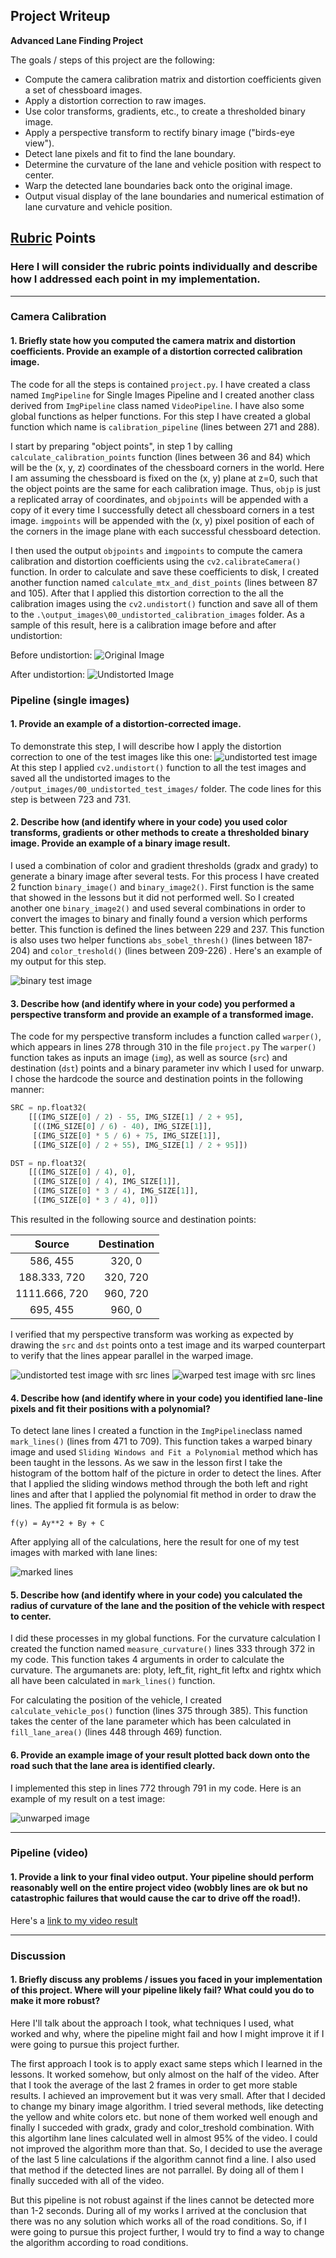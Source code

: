 ## Project Writeup

**Advanced Lane Finding Project**

The goals / steps of this project are the following:

* Compute the camera calibration matrix and distortion coefficients given a set of chessboard images.
* Apply a distortion correction to raw images.
* Use color transforms, gradients, etc., to create a thresholded binary image.
* Apply a perspective transform to rectify binary image ("birds-eye view").
* Detect lane pixels and fit to find the lane boundary.
* Determine the curvature of the lane and vehicle position with respect to center.
* Warp the detected lane boundaries back onto the original image.
* Output visual display of the lane boundaries and numerical estimation of lane curvature and vehicle position.

[//]: # (Image References)

[image1]: ./examples/undistort_output.png "Undistorted"
[image2]: ./test_images/test1.jpg "Road Transformed"
[image3]: ./examples/binary_combo_example.jpg "Binary Example"
[image4]: ./examples/warped_straight_lines.jpg "Warp Example"
[image5]: ./examples/color_fit_lines.jpg "Fit Visual"
[image6]: ./examples/example_output.jpg "Output"
[video1]: ./project_video.mp4 "Video"

[original_image]: ./camera_cal/calibration3.jpg
[undistorted_image]: ./output_images/00_undistorted_calibration_images/calibration3.jpg
[undistorted_test_image]: ./output_images/00_undistorted_test_images/test1.jpg
[binary_test_image]: ./output_images/01_binary_images/test1.jpg
[undistorted_test_image_with_src_lines]: ./output_images/00_undistorted_test_images_with_src_lines/straight_lines1.jpg
[warped_test_images_with_src_lines]: ./output_images/02_perspective_transform/warped_straight_lines1.jpg
[marked_lines]: ./output_images/02_perspective_marked_lines/test3.jpg
[unwarped_image]: ./output_images/04_unwarped_images/test3.jpg


## [Rubric](https://review.udacity.com/#!/rubrics/571/view) Points

### Here I will consider the rubric points individually and describe how I addressed each point in my implementation.  

---

### Camera Calibration

#### 1. Briefly state how you computed the camera matrix and distortion coefficients. Provide an example of a distortion corrected calibration image.

The code for all the steps is contained `project.py`. I have created a class named `ImgPipeline` for Single Images Pipeline and I created another class derived from `ImgPipeline` class named `VideoPipeline`. I have also some global functions as helper functions. For this step I have created a global function  which name is `calibration_pipeline` (lines between 271 and 288). 
 
I start by preparing "object points", in step 1 by calling `calculate_calibration_points` function (lines between 36 and 84) which will be the (x, y, z) coordinates of the chessboard corners in the world. Here I am assuming the chessboard is fixed on the (x, y) plane at z=0, such that the object points are the same for each calibration image.  Thus, `objp` is just a replicated array of coordinates, and `objpoints` will be appended with a copy of it every time I successfully detect all chessboard corners in a test image.  `imgpoints` will be appended with the (x, y) pixel position of each of the corners in the image plane with each successful chessboard detection.  

I then used the output `objpoints` and `imgpoints` to compute the camera calibration and distortion coefficients using the `cv2.calibrateCamera()` function. In order to calculate and save these coefficients to disk, I created another function named `calculate_mtx_and_dist_points` (lines between 87 and 105). After that I applied this distortion correction to the all the calibration images using the `cv2.undistort()` function and save all of them to the `.\output_images\00_undistorted_calibration_images` folder. As a sample of this result, here is a calibration image before and after undistortion: 

Before undistortion:
![Original Image][original_image] 

After undistortion:
![Undistorted Image][undistorted_image]

### Pipeline (single images)

#### 1. Provide an example of a distortion-corrected image.

To demonstrate this step, I will describe how I apply the distortion correction to one of the test images like this one:
![undistorted test image][undistorted_test_image]
At this step I applied `cv2.undistort()` function to all the test images and saved all the undistorted images to the `/output_images/00_undistorted_test_images/` folder. The code lines for this step is between 723 and 731.

#### 2. Describe how (and identify where in your code) you used color transforms, gradients or other methods to create a thresholded binary image.  Provide an example of a binary image result.

I used a combination of color and gradient thresholds (gradx and grady) to generate a binary image after several tests. For this process I have created 2 function `binary_image()` and `binary_image2()`. First function is the same that showed in the lessons but it did not performed well. So I created another one `binary_image2()` and used several combinations in order to convert the images to binary and finally found a version which performs better. This function is defined the lines between 229 and 237. This function is also uses two helper functions `abs_sobel_thresh()` (lines between 187-204) and `color_treshold()` (lines between 209-226) . Here's an example of my output for this step.  

![binary test image][binary_test_image]

#### 3. Describe how (and identify where in your code) you performed a perspective transform and provide an example of a transformed image.

The code for my perspective transform includes a function called `warper()`, which appears in lines 278 through 310 in the file `project.py`  The `warper()` function takes as inputs an image (`img`), as well as source (`src`) and destination (`dst`) points and a binary parameter inv which I used for unwarp.  I chose the hardcode the source and destination points in the following manner:

```python
SRC = np.float32(
    [[(IMG_SIZE[0] / 2) - 55, IMG_SIZE[1] / 2 + 95],
     [((IMG_SIZE[0] / 6) - 40), IMG_SIZE[1]],
     [(IMG_SIZE[0] * 5 / 6) + 75, IMG_SIZE[1]],
     [(IMG_SIZE[0] / 2 + 55), IMG_SIZE[1] / 2 + 95]])

DST = np.float32(
    [[(IMG_SIZE[0] / 4), 0],
     [(IMG_SIZE[0] / 4), IMG_SIZE[1]],
     [(IMG_SIZE[0] * 3 / 4), IMG_SIZE[1]],
     [(IMG_SIZE[0] * 3 / 4), 0]])
```

This resulted in the following source and destination points:

| Source        | Destination   | 
|:-------------:|:-------------:| 
| 586, 455      | 320, 0        | 
| 188.333, 720  | 320, 720      |
| 1111.666, 720 | 960, 720      |
| 695, 455      | 960, 0        |

I verified that my perspective transform was working as expected by drawing the `src` and `dst` points onto a test image and its warped counterpart to verify that the lines appear parallel in the warped image.

![undistorted test image with src lines][undistorted_test_image_with_src_lines]
![warped test image with src lines][warped_test_images_with_src_lines]

#### 4. Describe how (and identify where in your code) you identified lane-line pixels and fit their positions with a polynomial?

To detect lane lines I created a function in the `ImgPipeline`class named `mark_lines()` (lines from 471 to 709). This function takes a warped binary image and used `Sliding Windows and Fit a Polynomial` method which has been taught in the lessons. As we saw in the lesson first I take the histogram of the bottom half of the picture in order to detect the lines. After that I applied the sliding windows method through the both left and right lines and after that I applied the polynomial fit method in order to draw the lines.
The applied fit formula is as below:

`f(y) = Ay**2 + By + C`

After applying all of the calculations, here the result for one of my test images with marked with lane lines:

![marked lines][marked_lines]

#### 5. Describe how (and identify where in your code) you calculated the radius of curvature of the lane and the position of the vehicle with respect to center.

I did these processes in my global functions. For the curvature calculation I created the function named `measure_curvature()` lines 333 through 372 in my code. This function takes 4 arguments in order to calculate the curvature. The argumanets are: ploty, left_fit, right_fit leftx and rightx which all have been calculated in `mark_lines()` function.

For calculating the position of the vehicle, I created `calculate_vehicle_pos()` function (lines 375 through 385). This function takes the center of the lane parameter which has been calculated in `fill_lane_area()` (lines 448 through 469) function.  


#### 6. Provide an example image of your result plotted back down onto the road such that the lane area is identified clearly.

I implemented this step in lines 772 through 791 in my code.  Here is an example of my result on a test image:

![unwarped image][unwarped_image]

---

### Pipeline (video)

#### 1. Provide a link to your final video output.  Your pipeline should perform reasonably well on the entire project video (wobbly lines are ok but no catastrophic failures that would cause the car to drive off the road!).

Here's a [link to my video result](./output_videos/project_video.mp4)

---

### Discussion

#### 1. Briefly discuss any problems / issues you faced in your implementation of this project.  Where will your pipeline likely fail?  What could you do to make it more robust?

Here I'll talk about the approach I took, what techniques I used, what worked and why, where the pipeline might fail and how I might improve it if I were going to pursue this project further.  

The first approach I took is to apply exact same steps which I learned in the lessons. It worked somehow, but only almost on the half of the video. After that I took the average of the last 2 frames in order to get more stable results. I achieved an improvement but it was very small. After that I decided to change my binary image algorithm. I tried several methods, like detecting the yellow and white colors etc. but none of them worked well enough and finally I succeded with gradx, grady and color_treshold combination. With this algortihm lane lines calculated well in almost 95% of the video. I could not improved the algorithm more than that. So, I decided to use the average of the last 5 line calculations if the algorithm cannot find a line. I also used that method if the detected lines are not parrallel. By doing all of them I finally succeded with all of the video.

But this pipeline is not robust against if the lines cannot be detected more than 1-2 seconds. During all of my works I arrived at the conclusion that there was no any solution which works all of the road conditions. So, if I were going to pursue this project further, I would try to find a way to change the algorithm according to road conditions.